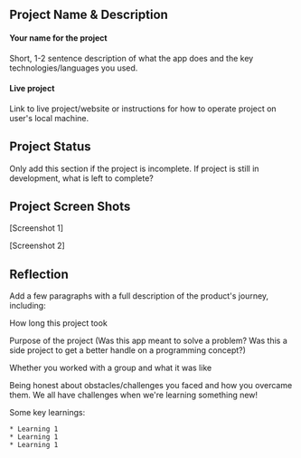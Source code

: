 ## Project Name & Description

#### Your name for the project

Short, 1-2 sentence description of what the app does and the key technologies/languages you used.

#### Live project

Link to live project/website or instructions for how to operate project on user's local machine.

## Project Status

Only add this section if the project is incomplete.  If project is still in development, what is left to complete?

## Project Screen Shots
[Screenshot 1]

[Screenshot 2]

## Reflection

Add a few paragraphs with a full description of the product's journey, including:

How long this project took

Purpose of the project (Was this app meant to solve a problem? Was this a side project to get a better handle on a programming concept?)

Whether you worked with a group and what it was like

Being honest about obstacles/challenges you faced and how you overcame them.  We all have challenges when we're learning something new!

Some key learnings:

    * Learning 1
    * Learning 1
    * Learning 1


